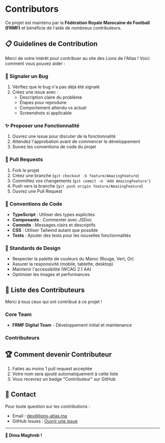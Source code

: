 # Contributors

Ce projet est maintenu par la **Fédération Royale Marocaine de Football (FRMF)** et bénéficie de l'aide de nombreux contributeurs.

## 📋 Guidelines de Contribution

Merci de votre intérêt pour contribuer au site des Lions de l'Atlas ! Voici comment vous pouvez aider :

### 🐛 Signaler un Bug

1. Vérifiez que le bug n'a pas déjà été signalé
2. Créez une issue avec :
   - Description claire du problème
   - Étapes pour reproduire
   - Comportement attendu vs actuel
   - Screenshots si applicable

### ✨ Proposer une Fonctionnalité

1. Ouvrez une issue pour discuter de la fonctionnalité
2. Attendez l'approbation avant de commencer le développement
3. Suivez les conventions de code du projet

### 🔧 Pull Requests

1. Fork le projet
2. Créez une branche (`git checkout -b feature/AmazingFeature`)
3. Committez vos changements (`git commit -m 'Add AmazingFeature'`)
4. Push vers la branche (`git push origin feature/AmazingFeature`)
5. Ouvrez une Pull Request

### 📝 Conventions de Code

- **TypeScript** : Utiliser des types explicites
- **Composants** : Commenter avec JSDoc
- **Commits** : Messages clairs et descriptifs
- **CSS** : Utiliser Tailwind autant que possible
- **Tests** : Ajouter des tests pour les nouvelles fonctionnalités

### 🎨 Standards de Design

- Respecter la palette de couleurs du Maroc (Rouge, Vert, Or)
- Assurer la responsivité (mobile, tablette, desktop)
- Maintenir l'accessibilité (WCAG 2.1 AA)
- Optimiser les images et performances

## 👥 Liste des Contributeurs

Merci à tous ceux qui ont contribué à ce projet !

### Core Team

- **FRMF Digital Team** - Développement initial et maintenance

### Contributeurs

<!-- Ajoutez votre nom ici après votre première contribution -->

## 🏆 Comment devenir Contributeur

1. Faites au moins 1 pull request acceptée
2. Votre nom sera ajouté automatiquement à cette liste
3. Vous recevrez un badge "Contributeur" sur GitHub

## 📧 Contact

Pour toute question sur les contributions :
- Email : dev@lions-atlas.ma
- GitHub Issues : [Ouvrir une issue](https://github.com/frmf/lions-atlas/issues)

---

**🦁 Dima Maghreb !**


